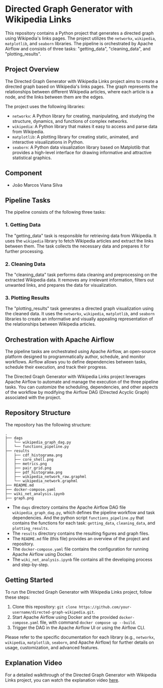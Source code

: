 # Directed Graph Generator with Wikipedia Links

This repository contains a Python project that generates a directed graph using Wikipedia's links pages. The project utilizes the `networkx`, `wikipedia`, `matplotlib`, and `seaborn` libraries. The pipeline is orchestrated by Apache Airflow and consists of three tasks: "getting_data", "cleaning_data", and "plotting_results".

## Project Overview

The Directed Graph Generator with Wikipedia Links project aims to create a directed graph based on Wikipedia's links pages. The graph represents the relationships between different Wikipedia articles, where each article is a node, and the links between them are the edges.

The project uses the following libraries:

- `networkx`: A Python library for creating, manipulating, and studying the structure, dynamics, and functions of complex networks.
- `wikipedia`: A Python library that makes it easy to access and parse data from Wikipedia.
- `matplotlib`: A plotting library for creating static, animated, and interactive visualizations in Python.
- `seaborn`: A Python data visualization library based on Matplotlib that provides a high-level interface for drawing informative and attractive statistical graphics.

## Component
- João Marcos Viana Silva

## Pipeline Tasks

The pipeline consists of the following three tasks:

### 1. Getting Data

The "getting_data" task is responsible for retrieving data from Wikipedia. It uses the `wikipedia` library to fetch Wikipedia articles and extract the links between them. The task collects the necessary data and prepares it for further processing.

### 2. Cleaning Data

The "cleaning_data" task performs data cleaning and preprocessing on the extracted Wikipedia data. It removes any irrelevant information, filters out unwanted links, and prepares the data for visualization.

### 3. Plotting Results

The "plotting_results" task generates a directed graph visualization using the cleaned data. It uses the `networkx`, `wikipedia`, `matplotlib`, and `seaborn` libraries to create an informative and visually appealing representation of the relationships between Wikipedia articles.

## Orchestration with Apache Airflow

The pipeline tasks are orchestrated using Apache Airflow, an open-source platform designed to programmatically author, schedule, and monitor workflows. Airflow allows you to define dependencies between tasks, schedule their execution, and track their progress.

The Directed Graph Generator with Wikipedia Links project leverages Apache Airflow to automate and manage the execution of the three pipeline tasks. You can customize the scheduling, dependencies, and other aspects of the workflow by modifying the Airflow DAG (Directed Acyclic Graph) associated with the project.

## Repository Structure

The repository has the following structure:

    .
    ├── dags
    │   └── wikipedia_graph_dag.py
    │   └── functions_pipeline.py
    ├── results
    │   ├── cdf_histograma.png
    │   ├── core_shell.png
    │   ├── metrics.png
    │   ├── pair_grid.png
    │   ├── pdf_histograma.png
    │   ├── wikipedia_network_raw.graphml
    │   └── wikipedia_network.graphml
    ├── README.md
    ├── docker-compose.yaml
    ├── wiki_net_analysis.ipynb
    ├── graph.png


- The `dags` directory contains the Apache Airflow DAG file `wikipedia_graph_dag.py`, which defines the pipeline workflow and task dependencies. And the python script `functions_pipeline.py` that contains the functions for each task: `getting_data`, `cleaning_data`, and `plotting_results`.
- The `results` directory contains the resulting figures and graph files.
- The `README.md` file (this file) provides an overview of the project and repository.
- The `docker-compose.yaml` file contains the configuration for running Apache Airflow using Docker.
- The `wiki_net_analysis.ipynb` file contains all the developing process and step-by-step.


## Getting Started

To run the Directed Graph Generator with Wikipedia Links project, follow these steps:

1. Clone this repository: `git clone https://github.com/your-username/directed-graph-wikipedia.git`.
2. Start Apache Airflow using Docker and the provided `docker-compose.yaml` file, with command `docker compose up --build`.
3. Trigger the DAG in the Apache Airflow UI or using the Airflow CLI.

Please refer to the specific documentation for each library (e.g., `networkx`, `wikipedia`, `matplotlib`, `seaborn`, and Apache Airflow) for further details on usage, customization, and advanced features.

## Explanation Video

For a detailed walkthrough of the Directed Graph Generator with Wikipedia Links project, you can watch the explanation video [here](https://youtu.be/Phn-5-Q0gG8m).


